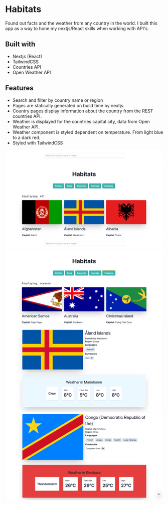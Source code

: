 # Habitats

Found out facts and the weather from any country in the world. I built this app as a way to hone my nextjs/React skills when working with API's.

## Built with
* Nextjs (React)
* TailwindCSS
* Countries API
* Open Weather API

## Features
* Search and filter by country name or region
* Pages are statically generated on build time by nextjs. 
* Country pages display information about the country from the REST countries API.
* Weather is displayed for the countries capital city, data from Open Weather API.
* Weather component is styled dependent on temperature. From light blue to a dark red.
* Styled with TailwindCSS

<img src='/public/s1.png' />
<img src='/public/s2.png' />
<img src='/public/s3.png' />
<img src='/public/s4.png' />